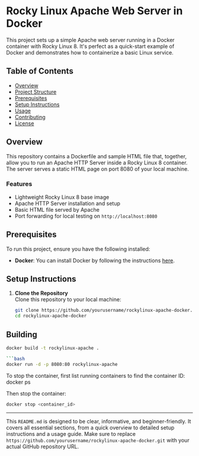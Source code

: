 # Rocky Linux Apache Web Server in Docker

This project sets up a simple Apache web server running in a Docker container with Rocky Linux 8. It's perfect as a quick-start example of Docker and demonstrates how to containerize a basic Linux service.

## Table of Contents
- [Overview](#overview)
- [Project Structure](#project-structure)
- [Prerequisites](#prerequisites)
- [Setup Instructions](#setup-instructions)
- [Usage](#usage)
- [Contributing](#contributing)
- [License](#license)

## Overview
This repository contains a Dockerfile and sample HTML file that, together, allow you to run an Apache HTTP Server inside a Rocky Linux 8 container. The server serves a static HTML page on port 8080 of your local machine.

### Features
- Lightweight Rocky Linux 8 base image
- Apache HTTP Server installation and setup
- Basic HTML file served by Apache
- Port forwarding for local testing on `http://localhost:8080`


## Prerequisites
To run this project, ensure you have the following installed:
- **Docker**: You can install Docker by following the instructions [here](https://docs.docker.com/get-docker/).

## Setup Instructions
1. **Clone the Repository**  
   Clone this repository to your local machine:
   ```bash
   git clone https://github.com/yourusername/rockylinux-apache-docker.git
   cd rockylinux-apache-docker


## Building
```bash
docker build -t rockylinux-apache .

```bash
docker run -d -p 8080:80 rockylinux-apache
```

To stop the container, first list running containers to find the container ID:
docker ps

Then stop the container:
```bash
docker stop <container_id>
```
---

This `README.md` is designed to be clear, informative, and beginner-friendly. It covers all essential sections, from a quick overview to detailed setup instructions and a usage guide. Make sure to replace `https://github.com/yourusername/rockylinux-apache-docker.git` with your actual GitHub repository URL.

